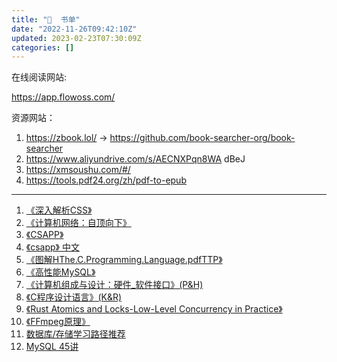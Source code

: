 ```yaml
---
title: "📑  书单"
date: "2022-11-26T09:42:10Z"
updated: 2023-02-23T07:30:09Z
categories: []
---
```

在线阅读网站:

https://app.flowoss.com/

资源网站：

1. https://zbook.lol/ -> https://github.com/book-searcher-org/book-searcher
2. https://www.aliyundrive.com/s/AECNXPqn8WA dBeJ
3. https://xmsoushu.com/#/
4. https://tools.pdf24.org/zh/pdf-to-epub

---


1. [《深入解析CSS》 ](https://github.com/fzdwx/fzdwx.github.io/releases/download/v1.0/css-in-depth.pdf)
2. [《计算机网络：自顶向下》](https://github.com/fzdwx/fzdwx.github.io/releases/download/v1.0/jiSuanJiWangluo-zdxx.pdf)
3. [《CSAPP》](https://github.com/fzdwx/fzdwx.github.io/releases/download/v1.0/csapp.pdf)
5. [《csapp》 中文](https://hansimov.gitbook.io/csapp/)
6. [《图解HThe.C.Programming.Language.pdfTTP》](https://github.com/fzdwx/fzdwx.github.io/releases/download/v1.0/HTTP+.pdf)
7. [《高性能MySQL》](https://github.com/fzdwx/fzdwx.github.io/releases/download/v1.0/mysql.pdf)
8. [《计算机组成与设计：硬件_软件接口》(P&H)](https://github.com/fzdwx/fzdwx.github.io/releases/download/v1.0/p.h.pdf)
9. [《C程序设计语言》(K&R)](https://github.com/fzdwx/fzdwx.github.io/releases/download/v1.0/k.r.pdf)
10. [《Rust Atomics and Locks-Low-Level Concurrency in Practice》](https://marabos.nl/atomics/)
11.  [《FFmpeg原理》](https://ffmpeg.xianwaizhiyin.net/cover.html) 
12.  [数据库/存储学习路径推荐](https://www.v2ex.com/t/913147#reply5)
13. [MySQL 45讲](https://fanlv.fun/2020/08/01/mysql-45-lesson/)